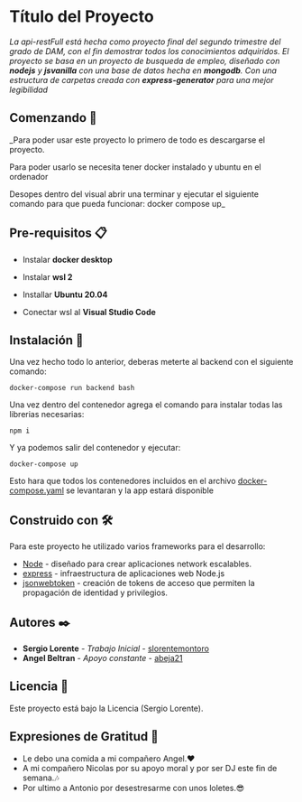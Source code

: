 # Título del Proyecto

_La api-restFull está hecha como proyecto final del segundo trimestre del grado de DAM, con el fin demostrar todos los conocimientos adquiridos. El proyecto se basa en un proyecto de busqueda de empleo, diseñado con **nodejs** y **jsvanilla** con una base de datos hecha en **mongodb**. Con una estructura de carpetas creada con **express-generator** para una mejor legibilidad_



## Comenzando 🚀

_Para poder usar este proyecto lo primero de todo es descargarse el proyecto.

Para poder usarlo se necesita tener docker instalado y ubuntu en el ordenador

Desopes dentro del visual abrir una terminar y ejecutar el siguiente comando para que pueda funcionar: docker compose up_




## Pre-requisitos 📋

* Instalar **docker desktop**

* Instalar **wsl 2**

* Installar **Ubuntu 20.04**

* Conectar wsl al **Visual Studio Code**



## Instalación 🔧

Una vez hecho todo lo anterior, deberas meterte al backend con el siguiente comando:

    docker-compose run backend bash

Una vez dentro del contenedor agrega el comando para instalar todas las librerias necesarias:

    npm i

Y ya podemos salir del contenedor y ejecutar:

    docker-compose up

Esto hara que todos los contenedores incluidos en el archivo [docker-compose.yaml](#https://github.com/CAMPUSCAMARAFP2021/API_Sergio/blob/master/docker-compose.yaml) se levantaran y la app estará disponible




## Construido con 🛠️

Para este proyecto he utilizado varios frameworks para el desarrollo:

* [Node](https://nodejs.org/es/) - diseñado para crear aplicaciones network escalables.
* [express](https://expressjs.com/es/) - infraestructura de aplicaciones web Node.js
* [jsonwebtoken](https://auth0.com/resources/ebooks/jwt-handbook/email?utm_source=google&utm_medium=cpc&utm_term=-g-json%20web%20token&pm=true&utm_campaign=spain-es-generic-kw_targeted&gclid=Cj0KCQiA3-yQBhD3ARIsAHuHT66FP8q8f_Zz3HRaWsAcoR4mlMQNsxJf5ocgY3WPHFz-Tydiow65_MkaApn7EALw_wcB) - creación de tokens de acceso que permiten la propagación de identidad y privilegios.




## Autores ✒️

* **Sergio Lorente** - *Trabajo Inicial* - [slorentemontoro](#https://github.com/slorentemontoro)
* **Angel Beltran** - *Apoyo constante* - [abeja21](#https://github.com/abeja21)




## Licencia 📄

Este proyecto está bajo la Licencia (Sergio Lorente).




## Expresiones de Gratitud 🎁

* Le debo una comida a mi compañero Angel.❤️
* A mi compañero Nicolas por su apoyo moral y por ser DJ este fin de semana.🎶
* Por ultimo a Antonio por desestresarme con unos loletes.😎